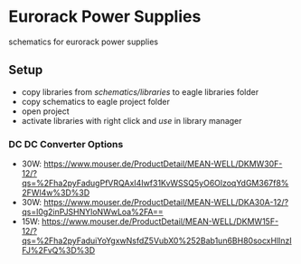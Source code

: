 # Eurorack Power Supplies

schematics for eurorack power supplies

## Setup

* copy libraries from *schematics/libraries* to eagle libraries folder
* copy schematics to eagle project folder
* open project
* activate libraries with right click and *use* in library manager

### DC DC Converter Options

* 30W: https://www.mouser.de/ProductDetail/MEAN-WELL/DKMW30F-12/?qs=%2Fha2pyFadugPfVRQAxI4Iwf31KvWSSQ5yO6OlzoqYdGM367f8%2FWl4w%3D%3D
* 30W: https://www.mouser.de/ProductDetail/MEAN-WELL/DKA30A-12/?qs=l0g2inPJSHNYloNWwLoa%2FA==
* 15W: https://www.mouser.de/ProductDetail/MEAN-WELL/DKMW15F-12/?qs=%2Fha2pyFaduiYoYgxwNsfdZ5VubX0%252Bab1un6BH80socxHllnzIFJ%2FvQ%3D%3D